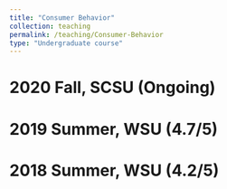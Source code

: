 ```yaml
---
title: "Consumer Behavior"
collection: teaching
permalink: /teaching/Consumer-Behavior
type: "Undergraduate course"
---
```



2020 Fall, SCSU (Ongoing)
======

2019 Summer, WSU (4.7/5)
======

2018 Summer, WSU (4.2/5)
======


